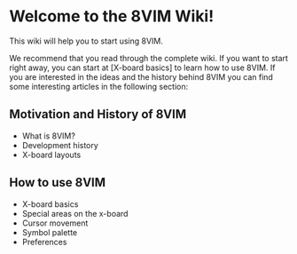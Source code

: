 # Welcome to the 8VIM Wiki!
This wiki will help you to start using 8VIM.

We recommend that you read through the complete wiki. If you want to start right away, you can start at [X-board basics] to learn how to use 8VIM.
If you are interested in the ideas and the history behind 8VIM you can find some interesting articles in the following section:

## Motivation and History of 8VIM
* What is 8VIM?
* Development history
* X-board layouts

## How to use 8VIM
* X-board basics
* Special areas on the x-board
* Cursor movement
* Symbol palette
* Preferences
